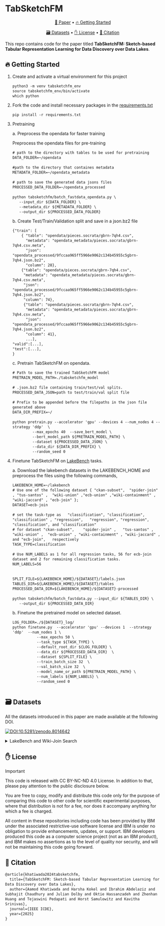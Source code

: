 # TabSketchFM


<p align="center">
<!--     <a href="https://ibm.github.io/tabsketchfm">🏠 Homepage</a> • -->
    <a href="https://arxiv.org/abs/2407.01619">📄 Paper</a> • 
        <a href="#-getting-started">🔥 Getting Started</a> 
    <!-- <a href="https://huggingface.co/datasets/ibm/ACPBench">🤗 Dataset</a> -->
</p>

<p align="center">
    <a href="#%EF%B8%8F-datasets">🗃️ Datasets</a> • 
    <a href="#-license">✋ License</a> •
    <a href="#-citation">📜 Citation</a>
</p>

This repo contains code for the paper titled **TabSketchFM: Sketch-based Tabular Representation Learning for Data Discovery over Data Lakes**. 

## 🔥 Getting Started

1. Create and activate a virtual environment for this project  

      ```
      python3 -m venv tabsketchfm_env
      source tabsketchfm_env/bin/activate
      which python
      ```
      
2. Fork the code and install necessary packages in the [requirements.txt](./requirements.txt)
   ```
   pip install -r requirements.txt
   ```



3. Pretraining

    a. Preprocess the opendata for faster training

    Preprocess the opendata files for pre-training


    ```
    # path to the directory with tables to be used for pretraining
    DATA_FOLDER=~/opendata

    #path to the directory that containes metadata
    METADATA_FOLDER=~/opendata_metadata

    # path to save the generated data jsons files
    PROCESSED_DATA_FOLDER=~/opendata_processed

    python tabsketchfm/batch_fastdata_opendata.py \
       --input_dir ${DATA_FOLDER} \
       --metadata_dir ${METADATA_FOLDER} \
       --output_dir ${PROCESSED_DATA_FOLDER}
    ```

    b. Create Test/Train/Validation split and save in a json.bz2 file

    ```
    {"train": [
        { "table": "opendata/pieces.socrata/gbrn-7qh4.csv", 
          "metadata": "opendata_metadata/pieces.socrata/gbrn-7qh4.csv.meta", 
          "json": "opendata_processed/9fccaa965ff5966e9062c134b45955c5gbrn-7qh4.json.bz2", 
          "column": 28}, 
        {"table": "opendata/pieces.socrata/gbrn-7qh4.csv", 
         "metadata": "opendata_metadata/pieces.socrata/gbrn-7qh4.csv.meta", 
         "json": "opendata_processed/9fccaa965ff5966e9062c134b45955c5gbrn-7qh4.json.bz2", 
         "column": 74}, 
         {"table": "opendata/pieces.socrata/gbrn-7qh4.csv", 
          "metadata": "opendata_metadata/pieces.socrata/gbrn-7qh4.csv.meta", 
          "json": "opendata_processed/9fccaa965ff5966e9062c134b45955c5gbrn-7qh4.json.bz2", 
          "column": 41},
          ...],
    "valid":[...],
    "test":[...],
    }

    ```


    c. Pretrain TabSketchFM on opendata.


   ```
   # Path to save the trained TabSketchFM model
   PRETRAIN_MODEL_PATH=./tabsketchfm_model

   # .json.bz2 file containing train/test/val splits. 
   PROCESSED_DATA_JSON=path to test/train/val split file

   # Prefix to be appended before the filepaths in the json file generated above
   DATA_DIR_PREFIX=~/

   python pretrain.py --accelerator 'gpu' --devices 4 --num_nodes 4 --strategy 'ddp'  \
            --max_epochs 40  --save_bert_model \
            --bert_model_path ${PRETRAIN_MODEL_PATH} \
            --dataset ${PROCESSED_DATA_JSON} \
            --data_dir ${DATA_DIR_PREFIX} \
            --random_seed 0 
   ```

5. Finetune TabSketchFM on [LakeBench](./README.md#LakeBench) tasks.

    a. Download the lakebench datasets in the LAKEBENCH_HOME and preprocess the files using the following commands,

    ```
    LAKEBENCH_HOME=~/lakebench
    # Use one of the following dataset { "ckan-subset",  "spider-join" , "tus-santos" ,  "wiki-union" ,"ecb-union" ,"wiki-containment" , "wiki-jaccard" , "ecb-join" }; 
    DATASET=ecb-join

    # set the task-type as   "classification", "classification", "classification" , "regression",   "regression", "regression",        "classification", and "classification" 
    # for dataset "ckan-subset",    "spider-join" ,   "tus-santos" ,     "wiki-union" ,  "ecb-union" , "wiki-containment" , "wiki-jaccard" ,             and "ecb-join",   respectively 
    TASK_TYPE=classification

    # Use NUM_LABELS as 1 for all regression tasks, 56 for ecb-join dataset and 2 for remaining classification tasks.
    NUM_LABELS=56
    
    
    SPLIT_FILE=${LAKEBENCH_HOME}/${DATASET}/labels.json
    TABLES_DIR=${LAKEBENCH_HOME}/${DATASET}/tables
    PROCESSED_DATA_DIR=${LAKEBENCH_HOME}/${DATASET}-processed

    python tabsketchfm/batch_fastdata.py --input_dir ${TABLES_DIR} \
       --output_dir ${PROCESSED_DATA_DIR}

    ```

    b. Finetune the pretrained model on selected dataset.
    
    ```
    LOG_FOLDER=./${DATASET}_log/
    python finetune.py  --accelerator 'gpu' --devices 1  --strategy 'ddp'  --num_nodes 1 \
               --max_epochs 50 \
               --task_type ${TASK_TYPE} \
               --default_root_dir ${LOG_FOLDER} \
               --data_dir ${PROCESSED_DATA_DIR}  \
               --dataset ${SPLIT_FILE} \
               --train_batch_size 32  \
               --val_batch_size 32  \
               --model_name_or_path ${PRETRAIN_MODEL_PATH} \
               --num_labels ${NUM_LABELS} \
               --random_seed 0 
               
    ```


## 🗃️ Datasets

All the datasets introduced in this paper are made available at the following DOI.


[![DOI:10.5281/zenodo.8014642](https://zenodo.org/badge/doi/10.5281/zenodo.8014642.svg)](https://doi.org/10.5281/zenodo.8014642) 

<details>

<summary>LakeBench and Wiki-Join Search</summary>



### LakeBench

The paper introduces [LakeBench](https://doi.org/10.5281/zenodo.8014642), a collection of finetuning datasets for different
data discovery tasks using multiple publicly available data sources such as open government data from CKAN and Socrata, economic data from the
European Central Bank, Spider, and synthesized data from
large knowledge graphs such as Wikidata. Specifically, LakeBench contains 8 Benchmarks---3 for unionability, 4 for joinability and 1 for subset. The below table summarizes the task and sizes of each benchmark in LakeBench.


![ the task and sizes of each benchmark in LakeBench](lakebench.png)


### Wiki-Join Search 

In addition to the the finetuning dataset above, we construct a search benchmark named [Wiki Join](https://doi.org/10.5281/zenodo.8014642) from Wikidata. The dataset contains two ground truth files, one with containment scores and another with Jaccard scores. In the paper, we only consider the ground truth with Jaccard score > 0.5. 

</details>




## ✋ License 

> [!IMPORTANT]
>
> This code is released with CC BY-NC-ND 4.0 License. In addition to that, please pay attention to the public disclosure below.

You are free to copy, modify and distribute this code only for the purpose of comparing this code to other code for scientific experimental purposes, where that distribution is not for a fee, nor does it accompany anything for which a fee is charged.

All content in these repositories including code has been provided by IBM under the associated restrictive-use software license and IBM is under no obligation to provide enhancements, updates, or support. IBM developers produced this code as a computer science project (not as an IBM product), and IBM makes no assertions as to the level of quality nor security, and will not be maintaining this code going forward.

## 📜 Citation

```
@article{khatiwada2024tabsketchfm,
  title={TabSketchFM: Sketch-based Tabular Representation Learning for Data Discovery over Data Lakes},
  author={Aamod Khatiwada and Harsha Kokel and Ibrahim Abdelaziz and Subhajit Chaudhury and Julian Dolby and Oktie Hassanzadeh and Zhenhan Huang and Tejaswini Pedapati and Horst Samulowitz and Kavitha Srinivas},
  journal={IEEE ICDE},
  year={2025}
}
```
